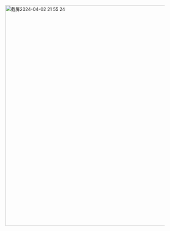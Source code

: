<img width="697" alt="截屏2024-04-02 21 55 24" src="https://github.com/xkong-study/reggie_delivery_note/assets/100473178/a92cbbde-d14c-4f34-9410-b48decd903ba">
